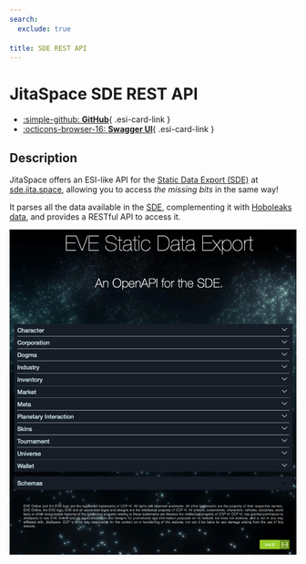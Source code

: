 ```yaml
---
search:
  exclude: true

title: SDE REST API
---
```


# JitaSpace SDE REST API


<div class="grid cards" markdown>

- [:simple-github: __GitHub__](https://github.com/joaomlneto/jitaspace){ .esi-card-link }
- [:octicons-browser-16: __Swagger UI__](https://sde.jita.space){ .esi-card-link }

</div>

## Description

JitaSpace offers an ESI-like API for the [Static Data Export (SDE)](https://developers.eveonline.com/docs/resources/) at [sde.jita.space](https://sde.jita.space), allowing you to access _the missing bits_ in the same way!

It parses all the data available in the [SDE](https://developers.eveonline.com/docs/resources/), complementing it with [Hoboleaks data](https://sde.hoboleaks.space), and provides a RESTful API to access it.

![Swagger UI for the SDE REST API](sde_rest_api.png)
